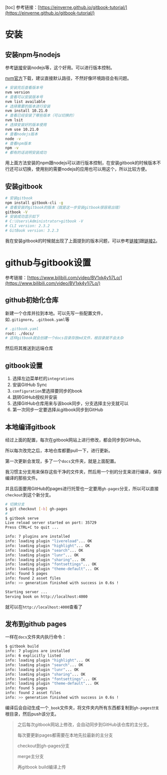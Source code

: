 [toc]
参考链接：[https://einverne.github.io/gitbook-tutorial/](https://einverne.github.io/gitbook-tutorial/)

# 安装

## 安装npm与nodejs

参考[链接](https://blog.csdn.net/HuangsTing/article/details/113857145)安装nodejs等，这个好用。可以进行版本控制。

[nvm官方](https://github.com/coreybutler/nvm-windows/releases)下载，建议直接默认路径，不然好像环境路径会有问题。

```bash
# 安装完后查看版本号
nvm version
# 查看可以安装版本号
nvm list available
# 选择需要的版本进行安装
nvm install 10.21.0
# 查看已经安装了哪些版本（可以切换的）
nvm lsit
# 选择安装好的版本使用
nvm use 10.21.0
# 查看nodejs版本
node -v
# 查看npm版本
npm -v
# 都有的话说明安装成功
```

用上面方法安装的npm跟nodejs可以进行版本控制，在安装gitbook的时候版本不行还可以切换，使用别的需要nodejs的应用也可以用这个，所以比较方便。

## 安装gitbook

```bash
# 安装gitbook
npm install gitbook-cli -g
# 查看安装的gitbook的版本（就是这一步安装gitbook很容易出错）
gitbook -V
# 安装成功显示如下
# C:\Users\Administrator>gitbook -V
# CLI version: 2.3.2
# GitBook version: 3.2.3
```

我在安装gitbook的时候就出现了上面提到的版本问题，可以参考[链接1](https://blog.csdn.net/weixin%5C_42349568/article/details/108414441)跟[链接2](https://blog.csdn.net/Lowerce/article/details/107579261)。

# github与gitbook设置

参考链接：[https://www.bilibili.com/video/BV1xk4y1i7Lo/](https://www.bilibili.com/video/BV1xk4y1i7Lo/)

## github初始化仓库

新建一个仓库并拉到本地。可以先写一些配置文件，如`.gitignore`，`.gitbook.yaml`等

```bash
# .gitbook.yaml
root: ./docs/
# 这样gitbook就会创建一个docs目录存放md文件，根目录就不会太杂
```

然后将其推送到远端仓库

## gitbook设置

1. 选择左边菜单栏的`integrations`
2. 安装GitHub Sync
3. `configuration`里选择要同步的book
4. 跳转GitHub授权并安装
5. 选择GitHub仓库用来与该book同步，分支选择主分支就可以
6. 第一次同步一定要选择从gitbook同步到GitHub

## 本地编译gitbook

经过上面的配置，每次在gitbook网站上进行修改，都会同步到GitHub。

所以每次改完之后，本地仓库都要pull一下，进行更新。

第一次更新会发现，多了一个`docs`文件夹，就是上面配置。

我习惯主分支用来保存这些干净的文件夹，然后用一个别的分支来进行编译，保存编译的那些文件。

并且后面要用GitHub的pages进行托管也一定要用`gh-pages`分支，所以可以直接`checkout`到这个新分支。

```bash
# 切换分支
$ git checkout [-b] gh-pages
#
$ gitbook serve
Live reload server started on port: 35729
Press CTRL+C to quit ...

info: 7 plugins are installed
info: loading plugin "livereload"... OK
info: loading plugin "highlight"... OK
info: loading plugin "search"... OK
info: loading plugin "lunr"... OK
info: loading plugin "sharing"... OK
info: loading plugin "fontsettings"... OK
info: loading plugin "theme-default"... OK
info: found 5 pages
info: found 2 asset files
info: >> generation finished with success in 0.6s !

Starting server ...
Serving book on http://localhost:4000
```

就可以在`http://localhost:4000`查看了

## 发布到github pages

一样在`docs`文件夹内执行命令：

```bash
$ gitbook build
info: 7 plugins are installed
info: 6 explicitly listed
info: loading plugin "highlight"... OK
info: loading plugin "search"... OK
info: loading plugin "lunr"... OK
info: loading plugin "sharing"... OK
info: loading plugin "fontsettings"... OK
info: loading plugin "theme-default"... OK
info: found 5 pages
info: found 2 asset files
info: >> generation finished with success in 0.6s !
```

编译后会自动生成一个`_book`文件夹，将文件夹内所有东西都复制到`gh-pages分支`根目录，然后push该分支。

> 之后每次gitbook网站上修改，会自动同步到GitHub该仓库的主分支。
>
>
> 每次要更新pages都需要在本地先拉最新的主分支
>
> checkout到gh-pages分支
>
> merge主分支
>
> 再gitbook build编译上传